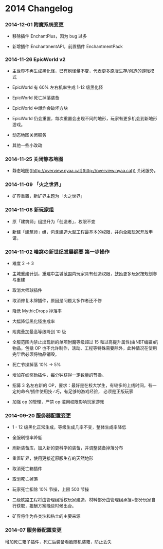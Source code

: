 # 2014 Changelog

### 2014-12-01 附魔系统变更

*   移除插件 EnchantPlus，因为 bug 过多
    
*   新增插件 EnchantmentAPI，前置插件 EnchantmentPack
    

### 2014-11-26 EpicWorld v2

*   主世界不再生成黑化怪，已有刷怪量不变，代表更多原版生存/创造的游戏模式
    
*   EpicWorld 有 60% 左右机率生成 1-12 级黑化怪
    
*   EpicWorld 死亡掉落装备
    
*   EpicWorld 中爆炸会破坏方块
    
*   EpicWorld 仍会重置，每次重置会出现不同的地形，玩家有更多机会到新地形游戏。
    
*   动态地图关闭服务
    
*   其他一些小改动
    

### 2014-11-25 关闭静态地图

*   静态地图([http://overview.nyaa.cat](http://overview.nyaa.cat)) 关闭服务。
    

### 2014-11-09 「火之世界」

*   矿界重置，新矿界主题为「火之世界」
    

### 2014-11-08 新玩家组

*   原「建筑师」组提升为「创造者」，权限不变
    
*   新建「建筑师」组，包含建造大型工程最基本的权限，并向全服玩家开放申请。
    

### 2014-11-02 喵窝の新世纪发展纲要 第一步操作

*   难度 2 → 3
    
*   主城重建计划，重建中主城范围内玩家具有创造权限，鼓励更多玩家按规划参与重建
    
*   取消大师球插件
    
*   取消修复木牌插件，原因是问题太多作者还不修
    
*   降低 MythicDrops 掉落率
    
*   大幅降低黑化怪生成率
    
*   附魔叠加最高等级降到 10 级
    
*   全服范围内禁止出现新的单项附魔等级超过 15 和过高提升属性(由NBT编辑)的物品，包括 OP 也不允许制作，活动、工程等特殊需要除外，此种情况在使用完毕后必须将物品销毁。
    
*   死亡节操掉落 10% → 5%
    
*   增加在线奖励插件，每分钟获得一定数量的节操。
    
*   招募 3 名左右新的 OP，要求：最好是在校大学生，有较多的上线时间，有一定的命令/插件使用技♂巧，有足够的游戏经验， 必须是正版玩家
    
*   加强 op 的管理，严禁 op 滥用权限影响玩家游戏
    

### 2014-09-20 服务器配置变更

*   1 - 12 级黑化正常生成，等级生成几率不变，整体生成率降低
    
*   全服刷怪率降低
    
*   刷新装备库，加入新的更科学的装备，并调整装备掉落分布
    
*   重置矿界，使用更接近原版生存的天然地形
    
*   取消死亡箱插件
    
*   取消死亡掉落
    
*   玩家死亡扣除 10% 节操，上限 500 节操
    
*   二级铁路工程将由管理组授权玩家建造，材料部分由管理组承担+部分玩家自行获取，报酬方案晚些时候出台。
    
*   矿界将作为各类沙和粘土的主要来源
    

### 2014-07 服务器配置变更

增加死亡箱子插件，死亡后装备看脸随机装箱，防止丢失

